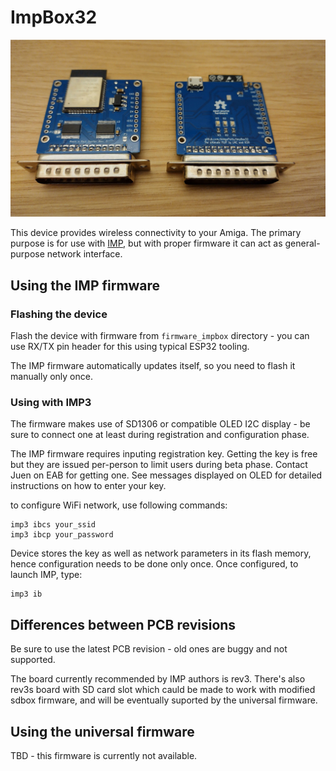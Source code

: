 # ImpBox32

<center><img src="img/rev3.jpg"></center>

This device provides wireless connectivity to your Amiga.
The primary purpose is for use with [IMP](http://aminet.net/package/mus/play/imp3), but with proper firmware it can act as general-purpose network interface.

## Using the IMP firmware

### Flashing the device

Flash the device with firmware from `firmware_impbox` directory - you can use RX/TX pin header for this using typical ESP32 tooling.

The IMP firmware automatically updates itself, so you need to flash it manually only once.

### Using with IMP3

The firmware makes use of SD1306 or compatible OLED I2C display - be sure to connect one at least during registration and configuration phase.

The IMP firmware requires inputing registration key.
Getting the key is free but they are issued per-person to limit users during beta phase.
Contact Juen on EAB for getting one.
See messages displayed on OLED for detailed instructions on how to enter your key.

to configure WiFi network, use following commands:

```plain
imp3 ibcs your_ssid
imp3 ibcp your_password
```

Device stores the key as well as network parameters in its flash memory, hence configuration needs to be done only once.
Once configured, to launch IMP, type:

```plain
imp3 ib
```

## Differences between PCB revisions

Be sure to use the latest PCB revision - old ones are buggy and not supported.

The board currently recommended by IMP authors is rev3.
There's also rev3s board with SD card slot which cauld be made to work with modified sdbox firmware, and will be eventually suported by the universal firmware.

## Using the universal firmware

TBD - this firmware is currently not available.
